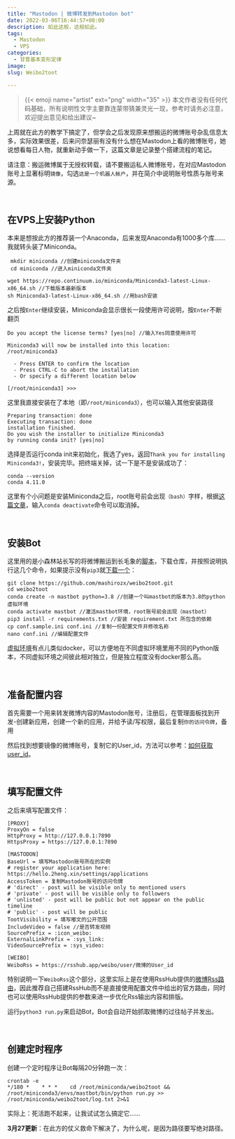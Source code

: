 ```yaml
---
title: "Mastodon | 微博转发到Mastodon bot"
date: 2022-03-06T16:44:57+08:00
description: 如此这般，这般如此。
tags:
  - Mastodon
  - VPS
categories:
  - 甘普基本变形定律
image: 
slug: Weibo2toot

---
```

> {{< emoji name="artist"  ext="png" width="35" >}} 本文作者没有任何代码基础，所有说明性文字主要靠连蒙带猜兼灵光一现，参考时请务必注意，欢迎提出意见和给出建议~


上周就在此方的教学下搞定了，但学会之后发现原来想搬运的微博账号杂乱信息太多，实际效果很差，后来问奈瑟丽有没有什么想在Mastodon上看的微博账号，她说想看每日人物，就重新动手做一下，这篇文章是记录整个搭建流程的笔记。

请注意：搬运微博属于无授权转载，请不要搬运私人微博账号，在对应Mastodon账号上显著标明`镜像`，勾选`这是一个机器人帐户`，并在简介中说明账号性质与账号来源。

<br>

## 在VPS上安装Python

本来是想按此方的推荐装一个Anaconda，后来发现Anaconda有1000多个库……我就转头装了Miniconda。

```
 mkdir miniconda //创建miniconda文件夹
 cd miniconda //进入miniconda文件夹
```

```
wget https://repo.continuum.io/miniconda/Miniconda3-latest-Linux-x86_64.sh //下载版本最新版本
sh Miniconda3-latest-Linux-x86_64.sh //用bash安装
```

之后按`Enter`继续安装，Miniconda会显示很长一段使用许可说明，按`Enter`不断翻页

```
Do you accept the license terms? [yes|no] //输入Yes同意使用许可
```

```
Miniconda3 will now be installed into this location:
/root/miniconda3

  - Press ENTER to confirm the location
  - Press CTRL-C to abort the installation
  - Or specify a different location below

[/root/miniconda3] >>> 
```

这里我直接安装在了本地（即`/root/miniconda3`），也可以输入其他安装路径

```
Preparing transaction: done
Executing transaction: done
installation finished.
Do you wish the installer to initialize Miniconda3
by running conda init? [yes|no]
```

选择是否运行conda init来初始化，我选了yes，返回`Thank you for installing Miniconda3!`，安装完毕。把终端关掉，试一下是不是安装成功了：

```
conda --version
conda 4.11.0
```

这里有个小问题是安装Miniconda之后，root账号前会出现`（bash）`字样，根据[这篇文章](https://www.cnblogs.com/devilmaycry812839668/p/10349602.html)，输入`conda deactivate`命令可以取消掉。

<br>

## 安装Bot

这里用的是小森林站长写的将微博搬运到长毛象的[脚本](https://github.com/mashirozx/weibo2toot)，下载仓库，并按照说明执行这几个命令，如果提示没有`pip3`就[下载一个](https://www.runoob.com/w3cnote/python-pip-install-usage.html)：

```
git clone https://github.com/mashirozx/weibo2toot.git
cd weibo2toot
conda create -n mastbot python=3.8 //创建一个叫mastbot的版本为3.8的python虚拟环境
conda activate mastbot //激活mastbot环境，root账号前会出现（mastbot）
pip3 install -r requirements.txt //安装 requirement.txt 所包含的依赖
cp conf.sample.ini conf.ini //复制一份配置文件并修改名称
nano conf.ini //编辑配置文件
```

[虚拟环境](https://docs.python.org/zh-cn/3/library/venv.html)有点儿类似docker，可以方便地在不同虚拟环境里用不同的Python版本，不同虚拟环境之间彼此相对独立，但是独立程度没有docker那么高。

<br>

## 准备配置内容

首先需要一个用来转发微博内容的Mastodon账号，注册后，在管理面板找到开发-创建新应用，创建一个新的应用，并给予读/写权限，最后复制`你的访问令牌`，备用

然后找到想要镜像的微博账号，复制它的User_id，方法可以参考：[如何获取user_id](https://github.com/dataabc/weibo-crawler#%E5%A6%82%E4%BD%95%E8%8E%B7%E5%8F%96user_id)。

<br>

## 填写配置文件

之后来填写配置文件：

```
[PROXY]
ProxyOn = false
HttpProxy = http://127.0.0.1:7890
HttpsProxy = https://127.0.0.1:7890

[MASTODON]
BaseUrl = 填写Mastodon账号所在的实例
# register your application here: https://hello.2heng.xin/settings/applications
AccessToken = 复制Mastodon账号的访问令牌
# 'direct' - post will be visible only to mentioned users 
# 'private' - post will be visible only to followers 
# 'unlisted' - post will be public but not appear on the public timeline 
# 'public' - post will be public
TootVisibility = 填写嘟文的公开范围
IncludeVideo = false //是否转发视频
SourcePrefix = :icon_weibo:
ExternalLinkPrefix = :sys_link:
VideoSourcePrefix = :sys_video:

[WEIBO]
WeiboRss = https://rsshub.app/weibo/user/微博的User_id
```

特别说明一下`WeiboRss`这个部分，这里实际上是在使用RssHub提供的[微博Rss路由](https://docs.rsshub.app/social-media.html#wei-bo)，因此推荐自己搭建RssHub而不是直接使用配置文件中给出的官方路由，同时也可以使用RssHub提供的参数来进一步优化Rss输出内容和排版。

运行`python3 run.py`来启动Bot，Bot会自动开始抓取微博的过往帖子并发出。

<br>

## 创建定时程序

创建一个定时程序让Bot每隔20分钟跑一次：

```
crontab -e
*/180 *    * * *    cd /root/miniconda/weibo2toot && /root/miniconda3/envs/mastbot/bin/python run.py >> /root/miniconda/weibo2toot/log.txt 2>&1
```

实际上：死活跑不起来，让我试试怎么搞定它……

**3月27更新**：在此方的仗义救命下解决了，为什么呢，是因为路径要写绝对路径。

<br>
